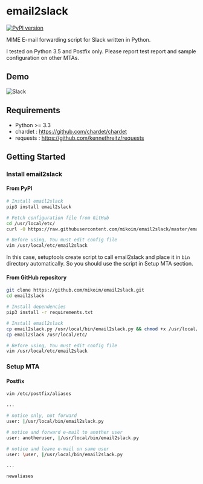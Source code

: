 # email2slack

[![PyPI version](https://badge.fury.io/py/email2slack.svg)](https://badge.fury.io/py/email2slack)

MIME E-mail forwarding script for Slack written in Python.

I tested on Python 3.5 and Postfix only.
Please report test report and sample configuration on other MTAs.

## Demo

![Slack](slack-demo.png)

## Requirements

 - Python >= 3.3
 - chardet  : https://github.com/chardet/chardet
 - requests : https://github.com/kennethreitz/requests

## Getting Started

### Install email2slack

#### From PyPI

```bash
# Install email2slack
pip3 install email2slack

# Fetch configuration file from GitHub
cd /usr/local/etc/
curl -O https://raw.githubusercontent.com/mikoim/email2slack/master/email2slack

# Before using, You must edit config file
vim /usr/local/etc/email2slack
```

In this case, setuptools create script to call email2slack and place it in ```bin``` directory automatically.
So you should use the script in Setup MTA section.

#### From GitHub repository

```bash
git clone https://github.com/mikoim/email2slack.git
cd email2slack

# Install dependencies
pip3 install -r requirements.txt

# Install email2slack
cp email2slack.py /usr/local/bin/email2slack.py && chmod +x /usr/local/bin/email2slack.py
cp email2slack /usr/local/etc/

# Before using, You must edit config file
vim /usr/local/etc/email2slack
```

### Setup MTA

#### Postfix

```bash
vim /etc/postfix/aliases

...

# notice only, not forward
user: |/usr/local/bin/email2slack.py

# notice and forward e-mail to another user
user: anotheruser, |/usr/local/bin/email2slack.py

# notice and leave e-mail on same user
user: \user, |/usr/local/bin/email2slack.py

...

newaliases
```
